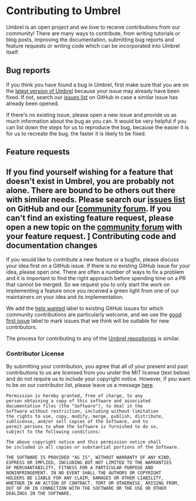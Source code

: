 <!--
SPDX-FileCopyrightText: 2021 Umbrel. https://getumbrel.com

SPDX-License-Identifier: PolyForm-Noncommercial-1.0.0
-->

Contributing to Umbrel
======================

Umbrel is an open project and we love to receive contributions from our community! There are many ways to contribute, from writing tutorials or blog posts, improving the documentation, submitting bug reports and feature requests or writing code which can be incorporated into Umbrel itself.

Bug reports
-----------

If you think you have found a bug in Umbrel, first make sure that you are on the [latest version of Umbrel](https://github.com/getumbrel/umbrel/releases/latest) because your issue may already have been fixed. If not, search our [issues list](https://github.com/getumbrel/umbrel/issues) on GitHub in case a similar issue has already been opened.

If there's no existing issue, please open a new issue and provide us as much information about the bug as you can. It would be very helpful if you can list down the steps for us to reproduce the bug, because the easier it is for us to recreate the bug, the faster it is likely to be fixed.

Feature requests
----------------

If you find yourself wishing for a feature that doesn't exist in Umbrel, you are probably not alone. There are bound to be others out there with similar needs. Please search our [issues list](https://github.com/getumbrel/umbrel/issues) on GitHub and our [[community forum](https://community.getumbrel.com). If you can't find an existing feature request, please open a new topic on the [community forum](https://community.getumbrel.com) with your feature request.
]
Contributing code and documentation changes
-------------------------------------------

If you would like to contribute a new feature or a bugfix, please discuss your idea first on a GitHub issue. If there is no existing GitHub issue for your idea, please open one. There are often a number of ways to fix a problem and it is important to find the right approach before spending time on a PR that cannot be merged. So we request you to only start the work on implementing a feature once you received a green light from one of our maintainers on your idea and its implementation.

We add the [help wanted](https://github.com/getumbrel/umbrel/labels/help%20wanted) label to existing GitHub issues for which community contributions are particularly welcome, and we use the [good first issue](https://github.com/getumbrel/umbrel/labels/good%20first%20issue) label to mark issues that we think will be suitable for new contributors.

The process for contributing to any of the [Umbrel repositories](https://github.com/getumbrel/) is similar.

### Contributor License

By submitting your contribution, you agree that all of your present and past contributions to us are licensed from you under the MIT license (text below) and do not require us to include your copyright notice. However, if you want to be on our contributor list, please leave us a message [here](https://keybase.io/team/getumbrel).

```
Permission is hereby granted, free of charge, to any 
person obtaining a copy of this software and associated 
documentation files (the "Software"), to deal in the 
Software without restriction, including without limitation 
the rights to use, copy, modify, merge, publish, distribute, 
sublicense, and/or sell copies of the Software, and to 
permit persons to whom the Software is furnished to do so, 
subject to the following conditions:

The above copyright notice and this permission notice shall
be included in all copies or substantial portions of the Software.

THE SOFTWARE IS PROVIDED "AS IS", WITHOUT WARRANTY OF ANY KIND, 
EXPRESS OR IMPLIED, INCLUDING BUT NOT LIMITED TO THE WARRANTIES 
OF MERCHANTABILITY, FITNESS FOR A PARTICULAR PURPOSE AND 
NONINFRINGEMENT. IN NO EVENT SHALL THE AUTHORS OR COPYRIGHT 
HOLDERS BE LIABLE FOR ANY CLAIM, DAMAGES OR OTHER LIABILITY, 
WHETHER IN AN ACTION OF CONTRACT, TORT OR OTHERWISE, ARISING FROM, 
OUT OF OR IN CONNECTION WITH THE SOFTWARE OR THE USE OR OTHER 
DEALINGS IN THE SOFTWARE.
```
